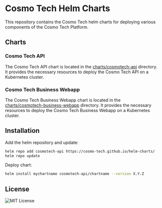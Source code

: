 # Cosmo Tech Helm Charts

This repository contains the Cosmo Tech helm charts for deploying various components of the Cosmo Tech Platform.

## Charts

### Cosmo Tech API

The Cosmo Tech API chart is located in the [charts/cosmotech-api](charts/cosmotech-api) directory. It provides the necessary resources to deploy the Cosmo Tech API on a Kubernetes cluster.

### Cosmo Tech Business Webapp

The Cosmo Tech Business Webapp chart is located in the [charts/cosmotech-business-webapp](charts/cosmotech-business-webapp) directory. It provides the necessary resources to deploy the Cosmo Tech Business Webapp on a Kubernetes cluster.

## Installation

Add the helm repository and update:
```bash
helm repo add cosmotech-api https://cosmo-tech.github.io/helm-charts/
helm repo update
```

Deploy chart:
```bash
helm install mychartname cosmotech-api/chartname --version X.Y.Z
```

## License
![MIT License](LICENSE)